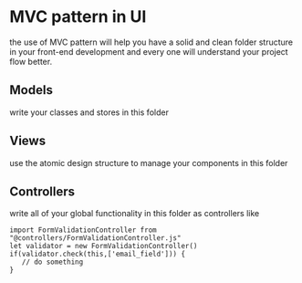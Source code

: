 # MVC pattern in UI

the use of MVC pattern will help you have a solid and clean folder structure 
in your front-end development and every one will understand your project flow
better.

## Models

write your classes and stores in this folder

## Views

use the atomic design structure to manage your components in this folder

## Controllers

write all of your global functionality in this folder as controllers like 

```
import FormValidationController from "@controllers/FormValidationController.js"
let validator = new FormValidationController()
if(validator.check(this,['email_field'])) {
   // do something
}
```
